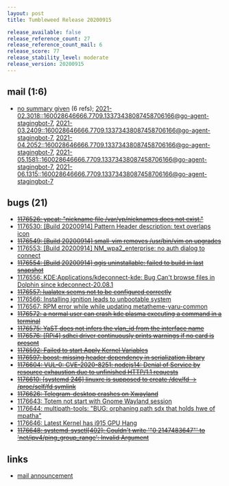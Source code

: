 ```yaml
---
layout: post
title: Tumbleweed Release 20200915

release_available: false
release_reference_count: 27
release_reference_count_mail: 6
release_score: 77
release_stability_level: moderate
release_version: 20200915
---
```


## mail (1:6)

- [no summary given](https://lists.opensuse.org/archives/list/factory@lists.opensuse.org/thread/RJF6MGPWCWJGXJ27DKNDYXAEDWHADWML) (6 refs); [2021-02.3018::<160028646666.7709.13373438087458706166@go-agent-stagingbot-7>](https://lists.opensuse.org/archives/list/factory@lists.opensuse.org/thread/RJF6MGPWCWJGXJ27DKNDYXAEDWHADWML), [2021-03.2409::<160028646666.7709.13373438087458706166@go-agent-stagingbot-7>](https://lists.opensuse.org/archives/list/factory@lists.opensuse.org/thread/RJF6MGPWCWJGXJ27DKNDYXAEDWHADWML), [2021-04.2052::<160028646666.7709.13373438087458706166@go-agent-stagingbot-7>](https://lists.opensuse.org/archives/list/factory@lists.opensuse.org/thread/RJF6MGPWCWJGXJ27DKNDYXAEDWHADWML), [2021-05.1581::<160028646666.7709.13373438087458706166@go-agent-stagingbot-7>](https://lists.opensuse.org/archives/list/factory@lists.opensuse.org/thread/RJF6MGPWCWJGXJ27DKNDYXAEDWHADWML), [2021-06.1315::<160028646666.7709.13373438087458706166@go-agent-stagingbot-7>](https://lists.opensuse.org/archives/list/factory@lists.opensuse.org/thread/RJF6MGPWCWJGXJ27DKNDYXAEDWHADWML)

## bugs (21)

<!--more-->

- ~~[1176526: ypcat: "nickname file /var/yp/nicknames does not exist."](https://bugzilla.opensuse.org/show_bug.cgi?id=1176526)~~
- [1176530: \[Build 20200914\] Pattern Header description: text overlaps icon](https://bugzilla.opensuse.org/show_bug.cgi?id=1176530)
- ~~[1176549: \[Build 20200914\] small-vim removes /usr/bin/vim on upgrades](https://bugzilla.opensuse.org/show_bug.cgi?id=1176549)~~
- [1176553: \[Build 20200914\] NM_wpa2_enterprise: no auth dialog to connect](https://bugzilla.opensuse.org/show_bug.cgi?id=1176553)
- ~~[1176554: \[Build 20200914\] qgis uninstallable: failed to build in last snapshot](https://bugzilla.opensuse.org/show_bug.cgi?id=1176554)~~
- [1176556: KDE:Applications/kdeconnect-kde: Bug Can't browse files in Dolphin since kdeconnect-20.08.1](https://bugzilla.opensuse.org/show_bug.cgi?id=1176556)
- ~~[1176557: lualatex seems not to be configured correctly](https://bugzilla.opensuse.org/show_bug.cgi?id=1176557)~~
- [1176566: Installing ignition leads to unbootable system](https://bugzilla.opensuse.org/show_bug.cgi?id=1176566)
- [1176567: RPM error while while updating metatheme-yaru-common](https://bugzilla.opensuse.org/show_bug.cgi?id=1176567)
- ~~[1176572: a normal user can crash kde plasma executing a command in a terminal](https://bugzilla.opensuse.org/show_bug.cgi?id=1176572)~~
- ~~[1176575: YaST does not infers the vlan_id from the interface name](https://bugzilla.opensuse.org/show_bug.cgi?id=1176575)~~
- ~~[1176576: \[RPi4\] sdhci driver continuously prints warnings if no card is present](https://bugzilla.opensuse.org/show_bug.cgi?id=1176576)~~
- ~~[1176592: Failed to start Apply Kernel Variables](https://bugzilla.opensuse.org/show_bug.cgi?id=1176592)~~
- ~~[1176597: boost: missing header dependency in serialization library](https://bugzilla.opensuse.org/show_bug.cgi?id=1176597)~~
- ~~[1176604: VUL-0: CVE-2020-8251: nodejs14: Denial of Service by resource exhaustion due to unfinished HTTP/1.1 requests](https://bugzilla.opensuse.org/show_bug.cgi?id=1176604)~~
- ~~[1176610: \[systemd 246\] linuxrc is supposed to create /dev/fd -> /proc/self/fd symlink](https://bugzilla.opensuse.org/show_bug.cgi?id=1176610)~~
- ~~[1176626: Telegram-desktop crashes on Xwayland](https://bugzilla.opensuse.org/show_bug.cgi?id=1176626)~~
- [1176643: Totem not start with Gnome Wayland session](https://bugzilla.opensuse.org/show_bug.cgi?id=1176643)
- [1176644: multipath-tools: "BUG: orphaning path sdx that holds hwe of mpatha"](https://bugzilla.opensuse.org/show_bug.cgi?id=1176644)
- [1176646: Latest Kernel has i915 GPU Hang](https://bugzilla.opensuse.org/show_bug.cgi?id=1176646)
- ~~[1176648: systemd-sysctl\[402\]: Couldn't write '"0 2147483647"' to 'net/ipv4/ping_group_range': Invalid Argument](https://bugzilla.opensuse.org/show_bug.cgi?id=1176648)~~



## links

- [mail announcement](https://lists.opensuse.org/archives/list/factory@lists.opensuse.org/thread/RJF6MGPWCWJGXJ27DKNDYXAEDWHADWML)
